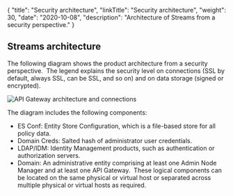 {
"title": "Security architecture",
"linkTitle": "Security architecture",
"weight": 30,
"date": "2020-10-08",
"description": "Architecture of Streams from a security perspective."
}

## Streams architecture

The following diagram shows the product architecture from a security perspective.  The legend explains the security level on connections (SSL by default, always SSL, can be SSL, and so on) and on data storage (signed or encrypted).

![API Gateway architecture and connections](/Images/security/apigw_sec_arch_a5.png)

The diagram includes the following components:

* ES Conf: Entity Store Configuration, which is a file-based store for all policy data.
* Domain Creds: Salted hash of administrator user credentials.
* LDAP/IDM: Identity Management products, such as authentication or authorization servers.
* Domain: An administrative entity comprising at least one Admin Node Manager and at least one API Gateway.  These logical components can be located on the same physical or virtual host or separated across multiple physical or virtual hosts as required.

